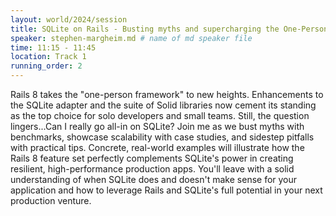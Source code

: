 ```yaml
---
layout: world/2024/session
title: SQLite on Rails - Busting myths and supercharging the One-Person Framework
speaker: stephen-margheim.md # name of md speaker file
time: 11:15 - 11:45
location: Track 1
running_order: 2
---
```


Rails 8 takes the "one-person framework" to new heights. Enhancements to the SQLite adapter and the suite of Solid libraries now cement its standing as the top choice for solo developers and small teams. Still, the question lingers...Can I really go all-in on SQLite? Join me as we bust myths with benchmarks, showcase scalability with case studies, and sidestep pitfalls with practical tips. Concrete, real-world examples will illustrate how the Rails 8 feature set perfectly complements SQLite's power in creating resilient, high-performance production apps. You'll leave with a solid understanding of when SQLite does and doesn't make sense for your application and how to leverage Rails and SQLite's full potential in your next production venture.